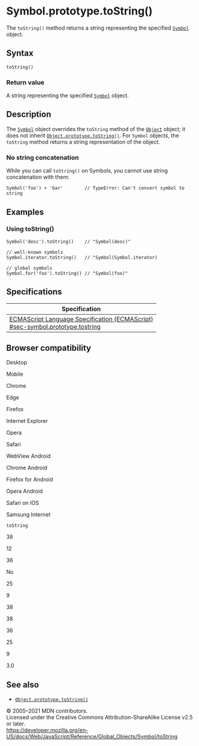 Symbol.prototype.toString()
===========================

The `toString()` method returns a string representing the specified [`Symbol`](../symbol) object.

Syntax
------

    toString()

### Return value

A string representing the specified [`Symbol`](../symbol) object.

Description
-----------

The [`Symbol`](../symbol) object overrides the `toString` method of the [`Object`](../object) object; it does not inherit [`Object.prototype.toString()`](../object/tostring). For `Symbol` objects, the `toString` method returns a string representation of the object.

### No string concatenation

While you can call `toString()` on Symbols, you cannot use string concatenation with them:

    Symbol('foo') + 'bar'        // TypeError: Can't convert symbol to string

Examples
--------

### Using toString()

    Symbol('desc').toString()    // "Symbol(desc)"

    // well-known symbols
    Symbol.iterator.toString()   // "Symbol(Symbol.iterator)

    // global symbols
    Symbol.for('foo').toString() // "Symbol(foo)"

Specifications
--------------

<table><thead><tr class="header"><th>Specification</th></tr></thead><tbody><tr class="odd"><td><a href="https://tc39.es/ecma262/#sec-symbol.prototype.tostring">ECMAScript Language Specification (ECMAScript)<br />
<span class="small">#sec-symbol.prototype.tostring</span></a></td></tr></tbody></table>

Browser compatibility
---------------------

Desktop

Mobile

Chrome

Edge

Firefox

Internet Explorer

Opera

Safari

WebView Android

Chrome Android

Firefox for Android

Opera Android

Safari on IOS

Samsung Internet

`toString`

38

12

36

No

25

9

38

38

36

25

9

3.0

See also
--------

-   [`Object.prototype.toString()`](../object/tostring)

© 2005–2021 MDN contributors.  
Licensed under the Creative Commons Attribution-ShareAlike License v2.5 or later.  
<a href="https://developer.mozilla.org/en-US/docs/Web/JavaScript/Reference/Global_Objects/Symbol/toString" class="_attribution-link">https://developer.mozilla.org/en-US/docs/Web/JavaScript/Reference/Global_Objects/Symbol/toString</a>
